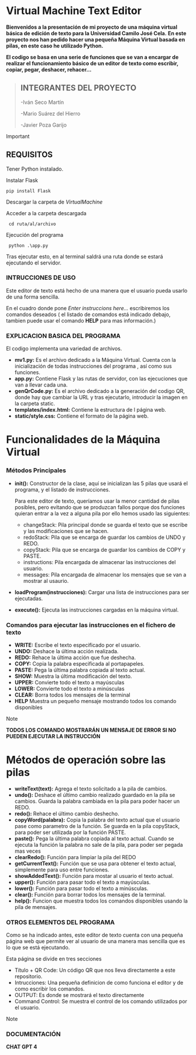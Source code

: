 # Virtual Machine Text Editor
**Bienvenidos a la presentación de mi proyecto de una máquina virtual básica de edición de texto para la Universidad Camilo José Cela.** 
**En este proyecto nos han pedido hacer una pequeña Máquina Virtual basada en pilas, en este caso he utilizado Python.**

**El codigo se basa en una serie de funciones que se van a encargar de realizar el funcionamiento básico de un editor de texto como escribir, copiar, pegar, deshacer, rehacer...**


> ## INTEGRANTES DEL PROYECTO
>  -Iván Seco Martín
>
>  -Mario Suárez del Hierro
>
>  -Javier Poza Garijo

>[!IMPORTANT]
>## REQUISITOS
>Tener Python instalado.
>
>Instalar Flask
>
>     pip install Flask  
>
>Descargar la carpeta de *VirtualMachine*
>
>Acceder a la carpeta descargada
>
>      cd ruta/al/archivo
>
>Ejecución del programa
>
>      python .\app.py
>Tras ejecutar esto, en al terminal saldrá una ruta donde se estará ejecutando el servidor.

### INTRUCCIONES DE USO
Este editor de texto está hecho de una manera que el usuario pueda usarlo de una forma sencilla.

En el cuadro donde pone *Enter instruccions here...* escribiremos los comandos deseados ( el listado de comandos está indicado debajo, tambien puede usar el comando **HELP** para mas información.)  



>
### EXPLICACION BASICA DEL PROGRAMA
El codigo implementa una variedad de archivos.

  - **mv1.py:** Es el archivo dedicado a la Máquina Virtual. Cuenta con la inicialización de todas instrucciones del programa , así como sus funciones.
  - **app.py:** Contiene Flask y las rutas de servidor, con las ejecuciones que van a llevar cada una.
  - **genQrCode.py:** Es el archivo dedicado a la generación del codigo QR, donde hay que cambiar la URL y tras ejecutarlo, introducir la imagen en la carpeta static.
  - **templates/index.html:** Contiene la estructura de l página web.
  - **static/style.css:** Contiene el formato de la página web.
  

# Funcionalidades de la Máquina Virtual
### Métodos Principales

- **__init__():** Constructor de la clase, aquí se inicializan las 5 pilas que usará el programa, y el listado de instrucciones.
  
  Para este editor de texto, queríamos usar la menor cantidad de pilas posibles, pero evitando que se produzcan fallos porque dos funciones quieran entrar a la vez a alguna pila por ello hemos usado las       siguientes:
  - changeStack: Pila principal donde se guarda el texto que se escribe y las modificaciones que se hacen.
  - redoStack: Pila que se encarga de guardar los cambios de UNDO y REDO.
  - copyStack: Pila que se encarga de guardar los cambios de COPY y PASTE.
  - instructions: Pila encargada de almacenar las instrucciones del usuario.
  - messages: Pila encargada de almacenar los mensajes que se van a mostrar al usaurio.
      
- **loadProgram(instrucciones):** Cargar una lista de instrucciones para ser ejecutadas.
- **execute():** Ejecuta las instrucciones cargadas en la máquina virtual.

### Comandos para ejecutar las instrucciones en el fichero de texto
- **WRITE:** Escribe el texto especificado por el usuario.
- **UNDO:** Deshace la última acción realizada.
- **REDO:** Rehace la última acción que fue deshecha.
- **COPY:** Copia la palabra especificada al portapapeles.
- **PASTE:** Pega la última palabra copiada al texto actual.
- **SHOW:** Muestra la última modificación del texto.
- **UPPER:** Convierte todo el texto a mayúsculas
- **LOWER:** Convierte todo el texto a minúsculas
- **CLEAR:** Borra todos los mensajes de la terminal
- **HELP** Muestra un pequeño mensaje mostrando todos los comando disponibles
>[!NOTE]
>**TODOS LOS COMANDO MOSTRARÁN UN MENSAJE DE ERROR SI NO PUEDEN EJECUTAR LA INSTRUCCIÓN**

# Métodos de operación sobre las pilas
- **writeText(text):**  Agrega el texto solicitado a la pila de cambios.
- **undo():**  Deshace el último cambio realizado guardado en la pila se cambios. Guarda la palabra cambiada en la pila para poder hacer un REDO.
- **redo():**  Rehace el último cambio deshecho.
- **copyWord(palabra):**  Copia la palabra del texto actual que el usuario pase como parametro de la función. Se guarda en la pila copyStack, para poder ser utilizada por la función PASTE.
- **paste():**   Pega la última palabra copiada al texto actual. Cuando se ejecuta la función la palabra no sale de la pila, para poder ser pegada mas veces
- **clearRedo():** Función para limpiar la pila del REDO
- **getCurrentText():**  Función que se usa para obtener el texto actual, simplemente para uso entre funciones.
- **showAddedText():** Función para mostar al usuario el texto actual.
- **upper():** Función para pasar todo el texto a mayúsculas.
- **lower():** Función para pasar todo el texto a minúsculas.
- **clear():** Función para borrar todos los mensajes de la terminal.
- **help():** Funcion que muestra todos los comandos disponibles usando la pila de mensajes.


### OTROS ELEMENTOS DEL PROGRAMA
Como se ha indicado antes, este editor de texto cuenta con una pequeña página web que permite ver al usuario de una manera mas sencilla que es lo que se está ejecutando.

Esta página se divide en tres secciones
  - Título + QR Code: Un código QR que nos lleva directamente a este repositorio.
  - Intrucciones: Una pequeña definicion de como funciona el editor y de como escribir los comandos.
  - OUTPUT: Es donde se mostrará el texto directamente
  - Command Control: Se muestra el control de los comando utilizados por el usuario.


>[!NOTE]
>### DOCUMENTACIÓN
> 
>
> **CHAT GPT 4**
